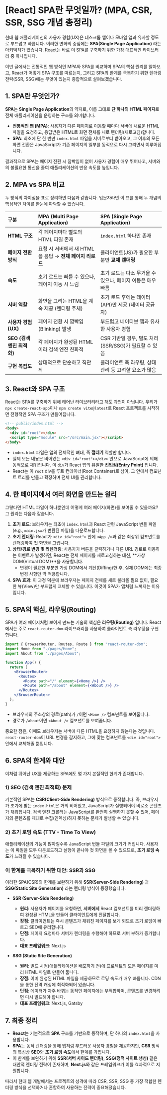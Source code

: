 # [React] SPA란 무엇일까? (MPA, CSR, SSR, SSG 개념 총정리)

현대 웹 애플리케이션의 사용자 경험(UX)은 데스크톱 앱이나 모바일 앱과 유사할 정도로 부드럽고 빠릅니다. 이러한 변화의 중심에는 **SPA(Single Page Application)** 라는 아키텍처가 있습니다. React는 바로 이 SPA를 구축하기 위한 가장 대표적인 라이브러리 중 하나입니다.

이번 글에서는 전통적인 웹 방식인 MPA와 SPA를 비교하며 SPA의 핵심 원리를 알아보고, React가 어떻게 SPA 구조를 따르는지, 그리고 SPA의 한계를 극복하기 위한 렌더링 전략(SSR, SSG)에는 무엇이 있는지 종합적으로 살펴보겠습니다.

## 1. SPA란 무엇인가?

**SPA**는 **Single Page Application**의 약자로, 이름 그대로 **단 하나의 HTML 페이지**로 전체 애플리케이션을 운영하는 구조를 의미합니다.

- **전통적인 웹 (MPA)**: 사용자가 다른 페이지로 이동할 때마다 서버에 새로운 HTML 파일을 요청하고, 응답받은 HTML로 화면 전체를 새로 렌더링(새로고침)합니다.
- **SPA**: 최초에 단 한 번만 `index.html` 파일을 서버로부터 받아오고, 그 이후의 모든 화면 전환은 JavaScript가 기존 페이지의 일부를 동적으로 다시 그리면서 이루어집니다.

결과적으로 SPA는 페이지 전환 시 깜빡임이 없어 사용자 경험이 매우 뛰어나고, 서버와의 불필요한 통신을 줄여 애플리케이션의 반응 속도를 높입니다.

## 2. MPA vs SPA 비교

두 방식의 차이점을 표로 정리하면 다음과 같습니다. 입문자라면 이 표를 통해 두 개념의 핵심적인 차이를 한눈에 파악할 수 있습니다.

| 구분                       | MPA (Multi Page Application)                             | SPA (Single Page Application)                              |
| :------------------------- | :------------------------------------------------------- | :--------------------------------------------------------- |
| **HTML 구조**              | 각 페이지마다 별도의 HTML 파일 존재                      | `index.html` 하나만 존재                                   |
| **페이지 전환 방식**       | 요청 시 서버에서 새 HTML을 응답 → **전체 페이지 리로드** | 클라이언트(JS)가 필요한 부분만 **교체 렌더링**             |
| **속도**                   | 초기 로드는 빠를 수 있으나, 페이지 이동 시 느림          | 초기 로드는 다소 무거울 수 있으나, 페이지 이동은 매우 빠름 |
| **서버 역할**              | 화면을 그리는 HTML을 계속 제공 (렌더링 주체)             | 초기 로드 후에는 데이터(API)만 제공 (데이터 공급자)        |
| **사용자 경험(UX)**        | 페이지 전환 시 깜빡임(Blinking) 발생                     | 부드럽고 네이티브 앱과 유사한 사용자 경험                  |
| **SEO (검색 엔진 최적화)** | 각 페이지가 완성된 HTML이라 검색 엔진 친화적             | CSR 기반일 경우, 별도 처리(SSR/SSG)가 필요할 수 있음       |
| **구현 복잡도**            | 상대적으로 단순하고 직관적                               | 클라이언트 측 라우팅, 상태 관리 등 고려할 요소가 많음      |

## 3. React와 SPA 구조

React는 SPA를 구축하기 위해 태어난 라이브러리라고 해도 과언이 아닙니다. 우리가 `npx create-react-app`이나 `npm create vite@latest`로 React 프로젝트를 시작하면 전형적인 SPA 구조가 만들어집니다.

```html
<!-- public/index.html -->
<body>
  <div id="root"></div>
  <script type="module" src="/src/main.jsx"></script>
</body>
```

- `index.html` 파일은 앱의 전체적인 뼈대, 즉 **껍데기** 역할만 합니다.
- 실제 모든 내용은 비어있는 `<div id="root"></div>` 안으로 JavaScript에 의해 동적으로 채워집니다. 이 `div`가 React 앱의 유일한 **진입점(Entry Point)** 입니다.
- React는 이 `root` div를 루트 컨테이너(Root Container)로 삼아, 그 안에서 컴포넌트 트리를 만들고 확장하며 전체 UI를 관리합니다.

## 4. 한 페이지에서 여러 화면을 만드는 원리

그렇다면 HTML 파일이 하나뿐인데 어떻게 여러 페이지(화면)를 보여줄 수 있을까요? 그 원리는 다음과 같습니다.

1.  **초기 로드**: 브라우저는 최초에 `index.html`과 React 관련 JavaScript 번들 파일(e.g., `main.jsx`가 변환된 파일)을 다운로드합니다.
2.  **초기 렌더링**: React가 `<div id="root">` 안에 `<App />`과 같은 최상위 컴포넌트를 렌더링하여 첫 화면을 그립니다.
3.  **상태/경로 변경 및 리렌더링**: 사용자가 버튼을 클릭하거나 다른 URL 경로로 이동하는 이벤트가 발생하면, React는 전체 페이지를 새로고침하는 대신, **가상 DOM(Virtual DOM)**을 사용합니다.
    - 변경이 필요한 부분만 가상 DOM에서 계산(Diffing)한 후, 실제 DOM에는 최종 변경 사항만 딱 적용합니다.
4.  **SPA 효과**: 이 과정 덕분에 브라우저는 페이지 전체를 새로 불러올 필요 없이, 필요한 뷰(View)만 부드럽게 교체할 수 있습니다. 이것이 SPA가 앱처럼 느껴지는 이유입니다.

## 5. SPA의 핵심, 라우팅(Routing)

SPA가 여러 페이지처럼 보이게 만드는 기술의 핵심은 **라우팅(Routing)** 입니다. React에서는 주로 `react-router-dom` 라이브러리를 사용하여 클라이언트 측 라우팅을 구현합니다.

```jsx
import { BrowserRouter, Routes, Route } from "react-router-dom";
import Home from "./pages/Home";
import About from "./pages/About";

function App() {
  return (
    <BrowserRouter>
      <Routes>
        <Route path="/" element={<Home />} />
        <Route path="/about" element={<About />} />
      </Routes>
    </BrowserRouter>
  );
}
```

- 브라우저의 주소창의 경로(path)가 `/`이면 `<Home />` 컴포넌트를 보여줍니다.
- 경로가 `/about`이면 `<About />` 컴포넌트를 보여줍니다.

중요한 점은, 이때도 브라우저는 서버에 다른 HTML을 요청하지 않는다는 것입니다. `react-router-dom`이 URL 변경을 감지하고, 그에 맞는 컴포넌트를 `<div id="root">` 안에서 교체해줄 뿐입니다.

## 6. SPA의 한계와 대안

이처럼 뛰어난 UX를 제공하는 SPA에도 몇 가지 본질적인 한계가 존재합니다.

### 1) SEO (검색 엔진 최적화) 문제

기본적인 SPA는 **CSR(Client-Side Rendering)** 방식으로 동작합니다. 즉, 브라우저가 초기에 받는 `index.html`은 거의 비어있고, JavaScript가 실행되어야 비로소 콘텐츠가 채워집니다. 검색 엔진 크롤러는 JavaScript를 완전히 실행하지 못할 수 있어, 페이지의 콘텐츠를 제대로 수집(인덱싱)하지 못하는 문제가 발생할 수 있습니다.

### 2) 초기 로딩 속도 (TTV - Time To View)

애플리케이션의 기능이 많아질수록 JavaScript 번들 파일의 크기가 커집니다. 사용자는 이 파일을 모두 다운로드하고 실행이 끝나야 첫 화면을 볼 수 있으므로, **초기 로딩 속도**가 느려질 수 있습니다.

### 이 한계를 극복하기 위한 대안: SSR과 SSG

이러한 SPA(CSR)의 한계를 보완하기 위해 **SSR(Server-Side Rendering)** 과 **SSG(Static Site Generation)** 라는 렌더링 방식이 등장했습니다.

- **SSR (Server-Side Rendering)**

  - **원리**: 사용자가 페이지를 요청하면, **서버에서** React 컴포넌트를 미리 렌더링하여 완성된 HTML을 만들어 클라이언트에게 전달합니다.
  - **장점**: 클라이언트는 즉시 콘텐츠가 채워진 페이지를 보게 되므로 초기 로딩이 빠르고 SEO에 유리합니다.
  - **단점**: 페이지 요청마다 서버가 렌더링을 수행해야 하므로 서버 부하가 증가합니다.
  - **대표 프레임워크**: Next.js

- **SSG (Static Site Generation)**
  - **원리**: 빌드 시점(애플리케이션을 배포하기 전)에 프로젝트의 모든 페이지를 미리 HTML 파일로 만들어 둡니다.
  - **장점**: 이미 완성된 HTML 파일을 제공하므로 로딩 속도가 매우 빠릅니다. CDN을 통한 전역 캐싱에 최적화되어 있습니다.
  - **단점**: 데이터가 자주 바뀌는 동적인 페이지에는 부적합하며, 콘텐츠를 변경하려면 다시 빌드해야 합니다.
  - **대표 프레임워크**: Next.js, Gatsby

## 7. 최종 정리

- **React**는 기본적으로 **SPA** 구조를 기반으로 동작하며, 단 하나의 `index.html`을 사용합니다.
- **SPA**는 동적 렌더링을 통해 앱처럼 부드러운 사용자 경험을 제공하지만, **CSR** 방식의 특성상 **SEO**와 **초기 로딩 속도**에서 한계를 가집니다.
- 이 한계를 보완하기 위해 **SSR(서버 사이드 렌더링)**, **SSG(정적 사이트 생성)** 같은 대안적 렌더링 전략이 존재하며, **Next.js**와 같은 프레임워크가 이를 효과적으로 지원합니다.

따라서 현대 웹 개발에서는 프로젝트의 성격에 따라 CSR, SSR, SSG 중 가장 적합한 렌더링 방식을 선택하거나 혼합하여 사용하는 전략이 중요해졌습니다.
